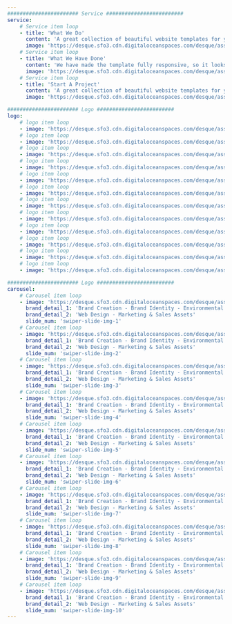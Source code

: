 ```yaml
---
####################### Service #########################
service:
    # Service item loop
    - title: 'What We Do'
      content: 'A great collection of beautiful website templates for your need. Choose the best suitable template.'
      image: 'https://desque.sfo3.cdn.digitaloceanspaces.com/desque/assets/images/shape-5.png'
    # Service item loop
    - title: 'What We Have Done'
      content: 'We have made the template fully responsive, so it looks great on all devices: desktop, tablets and mobile.'
      image: 'https://desque.sfo3.cdn.digitaloceanspaces.com/desque/assets/images/shape-6.png'
    # Service item loop
    - title: 'Start A Project'
      content: 'A great collection of beautiful website templates for your need. Choose the best suitable template.'
      image: 'https://desque.sfo3.cdn.digitaloceanspaces.com/desque/assets/images/shape-1.png'

####################### Logo #########################
logo:
    # logo item loop
    - image: 'https://desque.sfo3.cdn.digitaloceanspaces.com/desque/assets/Logo/EnergyCinq.png'
    # logo item loop
    - image: 'https://desque.sfo3.cdn.digitaloceanspaces.com/desque/assets/Logo/EnergyCinq.png'
    # logo item loop
    - image: 'https://desque.sfo3.cdn.digitaloceanspaces.com/desque/assets/Logo/EnergyCinq.png'
    # logo item loop
    - image: 'https://desque.sfo3.cdn.digitaloceanspaces.com/desque/assets/Logo/EnergyCinq.png'
    # logo item loop
    - image: 'https://desque.sfo3.cdn.digitaloceanspaces.com/desque/assets/Logo/EnergyCinq.png'
    # logo item loop
    - image: 'https://desque.sfo3.cdn.digitaloceanspaces.com/desque/assets/Logo/EnergyCinq.png'
    # logo item loop
    - image: 'https://desque.sfo3.cdn.digitaloceanspaces.com/desque/assets/Logo/EnergyCinq.png'
    # logo item loop
    - image: 'https://desque.sfo3.cdn.digitaloceanspaces.com/desque/assets/Logo/EnergyCinq.png'
    # logo item loop
    - image: 'https://desque.sfo3.cdn.digitaloceanspaces.com/desque/assets/Logo/EnergyCinq.png'
    # logo item loop
    - image: 'https://desque.sfo3.cdn.digitaloceanspaces.com/desque/assets/Logo/EnergyCinq.png'
    # logo item loop
    - image: 'https://desque.sfo3.cdn.digitaloceanspaces.com/desque/assets/Logo/EnergyCinq.png'
    # logo item loop
    - image: 'https://desque.sfo3.cdn.digitaloceanspaces.com/desque/assets/Logo/EnergyCinq.png'

####################### Logo #########################
carousel:
    # Carousel item loop
    - image: 'https://desque.sfo3.cdn.digitaloceanspaces.com/desque/assets/Logo/Sapa.png'
      brand_detail_1: 'Brand Creation - Brand Identity - Environmental Design'
      brand_detail_2: 'Web Design - Marketing & Sales Assets'
      slide_num: 'swiper-slide-img-1'
    # Carousel item loop
    - image: 'https://desque.sfo3.cdn.digitaloceanspaces.com/desque/assets/Logo/EpicModelingAgency.png'
      brand_detail_1: 'Brand Creation - Brand Identity - Environmental Design'
      brand_detail_2: 'Web Design - Marketing & Sales Assets'
      slide_num: 'swiper-slide-img-2'
    # Carousel item loop
    - image: 'https://desque.sfo3.cdn.digitaloceanspaces.com/desque/assets/Logo/ExoticoRentals.png'
      brand_detail_1: 'Brand Creation - Brand Identity - Environmental Design'
      brand_detail_2: 'Web Design - Marketing & Sales Assets'
      slide_num: 'swiper-slide-img-3'
    # Carousel item loop
    - image: 'https://desque.sfo3.cdn.digitaloceanspaces.com/desque/assets/Logo/InstinctAthletics.png'
      brand_detail_1: 'Brand Creation - Brand Identity - Environmental Design'
      brand_detail_2: 'Web Design - Marketing & Sales Assets'
      slide_num: 'swiper-slide-img-4'
    # Carousel item loop
    - image: 'https://desque.sfo3.cdn.digitaloceanspaces.com/desque/assets/Logo/Naran.png'
      brand_detail_1: 'Brand Creation - Brand Identity - Environmental Design'
      brand_detail_2: 'Web Design - Marketing & Sales Assets'
      slide_num: 'swiper-slide-img-5'
    # Carousel item loop
    - image: 'https://desque.sfo3.cdn.digitaloceanspaces.com/desque/assets/Logo/Nuletica.png'
      brand_detail_1: 'Brand Creation - Brand Identity - Environmental Design'
      brand_detail_2: 'Web Design - Marketing & Sales Assets'
      slide_num: 'swiper-slide-img-6'
    # Carousel item loop
    - image: 'https://desque.sfo3.cdn.digitaloceanspaces.com/desque/assets/Logo/Pokeology.png'
      brand_detail_1: 'Brand Creation - Brand Identity - Environmental Design'
      brand_detail_2: 'Web Design - Marketing & Sales Assets'
      slide_num: 'swiper-slide-img-7'
    # Carousel item loop
    - image: 'https://desque.sfo3.cdn.digitaloceanspaces.com/desque/assets/Logo/EnergyCinq.png'
      brand_detail_1: 'Brand Creation - Brand Identity - Environmental Design'
      brand_detail_2: 'Web Design - Marketing & Sales Assets'
      slide_num: 'swiper-slide-img-8'
    # Carousel item loop
    - image: 'https://desque.sfo3.cdn.digitaloceanspaces.com/desque/assets/Logo/Sunrgy.png'
      brand_detail_1: 'Brand Creation - Brand Identity - Environmental Design'
      brand_detail_2: 'Web Design - Marketing & Sales Assets'
      slide_num: 'swiper-slide-img-9'
    # Carousel item loop
    - image: 'https://desque.sfo3.cdn.digitaloceanspaces.com/desque/assets/Logo/UptownBakes.png'
      brand_detail_1: 'Brand Creation - Brand Identity - Environmental Design'
      brand_detail_2: 'Web Design - Marketing & Sales Assets'
      slide_num: 'swiper-slide-img-10'
---
```


